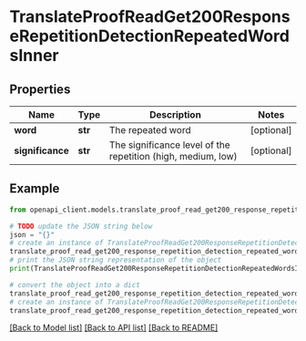 # TranslateProofReadGet200ResponseRepetitionDetectionRepeatedWordsInner


## Properties

Name | Type | Description | Notes
------------ | ------------- | ------------- | -------------
**word** | **str** | The repeated word | [optional] 
**significance** | **str** | The significance level of the repetition (high, medium, low) | [optional] 

## Example

```python
from openapi_client.models.translate_proof_read_get200_response_repetition_detection_repeated_words_inner import TranslateProofReadGet200ResponseRepetitionDetectionRepeatedWordsInner

# TODO update the JSON string below
json = "{}"
# create an instance of TranslateProofReadGet200ResponseRepetitionDetectionRepeatedWordsInner from a JSON string
translate_proof_read_get200_response_repetition_detection_repeated_words_inner_instance = TranslateProofReadGet200ResponseRepetitionDetectionRepeatedWordsInner.from_json(json)
# print the JSON string representation of the object
print(TranslateProofReadGet200ResponseRepetitionDetectionRepeatedWordsInner.to_json())

# convert the object into a dict
translate_proof_read_get200_response_repetition_detection_repeated_words_inner_dict = translate_proof_read_get200_response_repetition_detection_repeated_words_inner_instance.to_dict()
# create an instance of TranslateProofReadGet200ResponseRepetitionDetectionRepeatedWordsInner from a dict
translate_proof_read_get200_response_repetition_detection_repeated_words_inner_from_dict = TranslateProofReadGet200ResponseRepetitionDetectionRepeatedWordsInner.from_dict(translate_proof_read_get200_response_repetition_detection_repeated_words_inner_dict)
```
[[Back to Model list]](../README.md#documentation-for-models) [[Back to API list]](../README.md#documentation-for-api-endpoints) [[Back to README]](../README.md)


